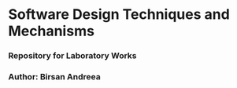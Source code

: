 # Software Design Techniques and Mechanisms

### Repository for Laboratory Works

### Author: Birsan Andreea
